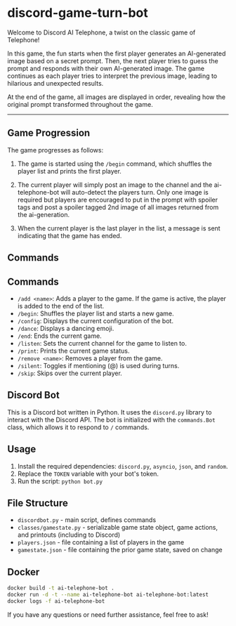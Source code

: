 # discord-game-turn-bot

Welcome to Discord AI Telephone, a twist on the classic game of Telephone!

In this game, the fun starts when the first player generates an AI-generated image based on a secret prompt. Then, the next player tries to guess the prompt and responds with their own AI-generated image. The game continues as each player tries to interpret the previous image, leading to hilarious and unexpected results.

At the end of the game, all images are displayed in order, revealing how the original prompt transformed throughout the game.

--- 

## Game Progression

The game progresses as follows:

1. The game is started using the `/begin` command, which shuffles the player list and prints the first player.

2. The current player will simply post an image to the channel and the ai-telephone-bot will auto-detect the players turn. Only one image is required but players are encouraged to put in the prompt with spoiler tags and post a spoiler tagged 2nd image of all images returned from the ai-generation.

3. When the current player is the last player in the list, a message is sent indicating that the game has ended.

## Commands
## Commands

- `/add <name>`: Adds a player to the game. If the game is active, the player is added to the end of the list.
- `/begin`: Shuffles the player list and starts a new game.
- `/config`: Displays the current configuration of the bot.
- `/dance`: Displays a dancing emoji.
- `/end`: Ends the current game.
- `/listen`: Sets the current channel for the game to listen to.
- `/print`: Prints the current game status.
- `/remove <name>`: Removes a player from the game.
- `/silent`: Toggles if mentioning (@) is used during turns.
- `/skip`: Skips over the current player.

## Discord Bot

This is a Discord bot written in Python. It uses the `discord.py` library to interact with the Discord API. The bot is initialized with the `commands.Bot` class, which allows it to respond to `/` commands.

## Usage

1. Install the required dependencies: `discord.py`, `asyncio`, `json`, and `random`.
2. Replace the `TOKEN` variable with your bot's token.
3. Run the script: `python bot.py`

## File Structure

- `discordbot.py` - main script, defines commands
- `classes/gamestate.py` - serializable game state object, game actions, and printouts (including to Discord)
- `players.json` - file containing a list of players in the game
- `gamestate.json` - file containing the prior game state, saved on change

## Docker

```bash
docker build -t ai-telephone-bot .
docker run -d -t --name ai-telephone-bot ai-telephone-bot:latest
docker logs -f ai-telephone-bot
```

If you have any questions or need further assistance, feel free to ask!
